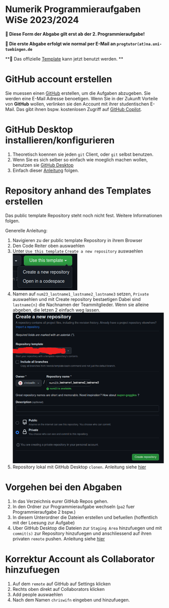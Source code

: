 # Numerik Programmieraufgaben WiSe 2023/2024

**🛑 Diese Form der Abgabe gilt erst ab der 2. Programmieraufgabe!**

**🛑 Die erste Abgabe erfolgt wie normal per E-Mail an `progtutor(at)na.uni-tuebingen.de`**

**🛑 Das offizielle [Template](https://github.com/chriswifn/num23_pa1) kann jetzt benutzt werden. **


# GitHub account erstellen
Sie muessen einen [GitHub](https://github.com) erstellen, um die Aufgaben abzugeben. Sie werden eine E-Mail Adresse benoetigen. Wenn Sie in der Zukunft Vorteile von **GitHub** wollen, verlinken sie den Account mit ihrer studentischen E-Mail. Das gibt ihnen bspw. kostenlosen Zugriff auf [GitHub Copilot](https://github.com/features/copilot).

# GitHub Desktop installieren/konfigurieren
1. Theoretisch koennen sie jeden `git` Client, oder `git` selbst benutzen.
1. Wenn Sie es sich selber so einfach wie moeglich machen wollen, benutzen sie [GitHub Desktop](https://desktop.github.com/)
1. Einfach dieser [Anleitung](https://docs.github.com/de/desktop/installing-and-authenticating-to-github-desktop/setting-up-github-desktop) folgen.

# Repository anhand des Templates erstellen
Das public template Repository steht noch nicht fest. Weitere Informationen folgen.

Generelle Anleitung:
1. Navigieren zu der public template Repository in ihrem Browser
1. Den Code Reiter oben auswaehlen
1. Unter `Use this template` `Create a new repository` auswaehlen
   ![](./assets/231103202605.png)
1. Namen auf `num23_lastname1_lastname2_lastname3` setzen, `Private` auswaehlen und mit Create repository bestaetigen
   Dabei sind `lastname{n}` die Nachnamen der Teammitglieder. Wenn sie alleine abgeben, die letzen 2 einfach weg lassen.
   ![](./assets/231103202908.png)
1. Repository lokal mit GitHub Desktop `clonen`. Anleitung siehe [hier](https://docs.github.com/de/desktop/adding-and-cloning-repositories/adding-a-repository-from-your-local-computer-to-github-desktop)

# Vorgehen bei den Abgaben
1. In das Verzeichnis eurer GitHub Repos gehen.
1. In den Ordner zur Programmieraufgabe wechseln (`pa2` fuer Programmieraufgabe 2 bspw.)
1. In diesem Unterordner die Dateien erstellen und befuellen (hoffentlich mit der Loesung zur Aufgabe)
1. Uber GitHub Desktop die Dateien zur `Staging Area` hinzufuegen und mit `commit(s)` zur Repository hinzufuegen und anschliessend auf ihren privaten `remote` pushen. Anleitung siehe [hier](https://wiki.idec.io/team_wiki/push/)

# Korrektur Account als Collaborator hinzufuegen
1. Auf dem `remote` auf GitHub auf Settings klicken
1. Rechts oben direkt auf Collaborators klicken
1. Add people auswaehlen
1. Nach dem Namen `chriswifn` eingeben und hinzufuegen.
